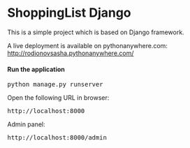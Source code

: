 # ShoppingList Django
This is a simple project which is based on Django framework.

A live deployment is available on pythonanywhere.com: http://rodionovsasha.pythonanywhere.com/

#### Run the application
<pre>
python manage.py runserver
</pre>

Open the following URL in browser:
<pre>
http://localhost:8000
</pre>

Admin panel:
<pre>
http://localhost:8000/admin
</pre>
